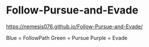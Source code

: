 # Follow-Pursue-and-Evade
https://nemesis076.github.io/Follow-Pursue-and-Evade/

Blue = FollowPath
Green = Pursue
Purple = Evade
